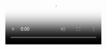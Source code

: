 <video poster = '{{ site.baseurl }}/assets/poster.jpg'>
  <source src = '{{site.baseurl}}/assets/video2.mp4'>
</video>
<div class = 'overlay flex cast'>
  <i class="fa fa-play fa-3x play" aria-hidden="true"></i>
</div>